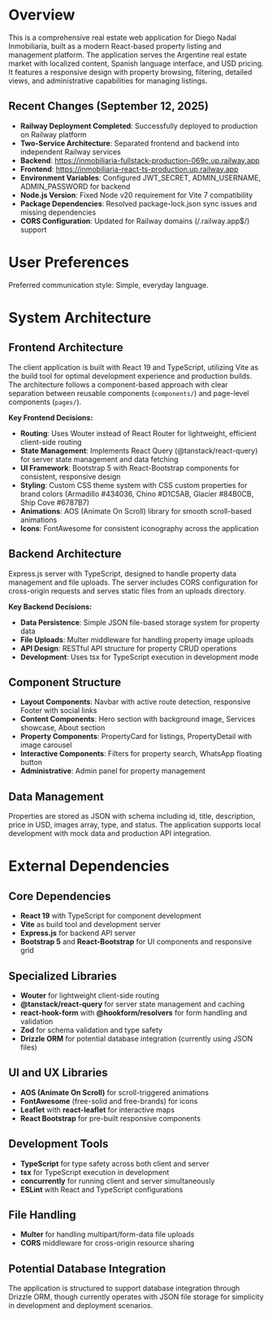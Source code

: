 # Overview

This is a comprehensive real estate web application for Diego Nadal Inmobiliaria, built as a modern React-based property listing and management platform. The application serves the Argentine real estate market with localized content, Spanish language interface, and USD pricing. It features a responsive design with property browsing, filtering, detailed views, and administrative capabilities for managing listings.

## Recent Changes (September 12, 2025)
- **Railway Deployment Completed**: Successfully deployed to production on Railway platform
- **Two-Service Architecture**: Separated frontend and backend into independent Railway services
- **Backend**: https://inmobiliaria-fullstack-production-069c.up.railway.app
- **Frontend**: https://inmobiliaria-react-ts-production.up.railway.app
- **Environment Variables**: Configured JWT_SECRET, ADMIN_USERNAME, ADMIN_PASSWORD for backend
- **Node.js Version**: Fixed Node v20 requirement for Vite 7 compatibility
- **Package Dependencies**: Resolved package-lock.json sync issues and missing dependencies
- **CORS Configuration**: Updated for Railway domains (/.railway.app$/) support

# User Preferences

Preferred communication style: Simple, everyday language.

# System Architecture

## Frontend Architecture
The client application is built with React 19 and TypeScript, utilizing Vite as the build tool for optimal development experience and production builds. The architecture follows a component-based approach with clear separation between reusable components (`components/`) and page-level components (`pages/`).

**Key Frontend Decisions:**
- **Routing**: Uses Wouter instead of React Router for lightweight, efficient client-side routing
- **State Management**: Implements React Query (@tanstack/react-query) for server state management and data fetching
- **UI Framework**: Bootstrap 5 with React-Bootstrap components for consistent, responsive design
- **Styling**: Custom CSS theme system with CSS custom properties for brand colors (Armadillo #434036, Chino #D1C5AB, Glacier #84B0CB, Ship Cove #6787B7)
- **Animations**: AOS (Animate On Scroll) library for smooth scroll-based animations
- **Icons**: FontAwesome for consistent iconography across the application

## Backend Architecture
Express.js server with TypeScript, designed to handle property data management and file uploads. The server includes CORS configuration for cross-origin requests and serves static files from an uploads directory.

**Key Backend Decisions:**
- **Data Persistence**: Simple JSON file-based storage system for property data
- **File Uploads**: Multer middleware for handling property image uploads
- **API Design**: RESTful API structure for property CRUD operations
- **Development**: Uses tsx for TypeScript execution in development mode

## Component Structure
- **Layout Components**: Navbar with active route detection, responsive Footer with social links
- **Content Components**: Hero section with background image, Services showcase, About section
- **Property Components**: PropertyCard for listings, PropertyDetail with image carousel
- **Interactive Components**: Filters for property search, WhatsApp floating button
- **Administrative**: Admin panel for property management

## Data Management
Properties are stored as JSON with schema including id, title, description, price in USD, images array, type, and status. The application supports local development with mock data and production API integration.

# External Dependencies

## Core Dependencies
- **React 19** with TypeScript for component development
- **Vite** as build tool and development server
- **Express.js** for backend API server
- **Bootstrap 5** and **React-Bootstrap** for UI components and responsive grid

## Specialized Libraries
- **Wouter** for lightweight client-side routing
- **@tanstack/react-query** for server state management and caching
- **react-hook-form** with **@hookform/resolvers** for form handling and validation
- **Zod** for schema validation and type safety
- **Drizzle ORM** for potential database integration (currently using JSON files)

## UI and UX Libraries
- **AOS (Animate On Scroll)** for scroll-triggered animations
- **FontAwesome** (free-solid and free-brands) for icons
- **Leaflet** with **react-leaflet** for interactive maps
- **React Bootstrap** for pre-built responsive components

## Development Tools
- **TypeScript** for type safety across both client and server
- **tsx** for TypeScript execution in development
- **concurrently** for running client and server simultaneously
- **ESLint** with React and TypeScript configurations

## File Handling
- **Multer** for handling multipart/form-data file uploads
- **CORS** middleware for cross-origin resource sharing

## Potential Database Integration
The application is structured to support database integration through Drizzle ORM, though currently operates with JSON file storage for simplicity in development and deployment scenarios.